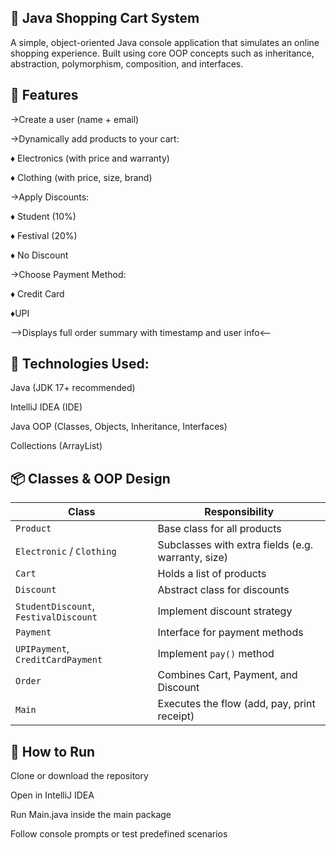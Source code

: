 🛒 Java Shopping Cart System
-------------------------------------------

A simple, object-oriented Java console application that simulates an online shopping experience.
Built using core OOP concepts such as inheritance, abstraction, polymorphism, composition, and interfaces.

📁 Features
-------------------------------------------

->Create a user (name + email)

->Dynamically add products to your cart:

♦ Electronics (with price and warranty)

♦ Clothing (with price, size, brand)

->Apply Discounts:

♦ Student (10%)

♦ Festival (20%)

♦ No Discount

->Choose Payment Method:

♦ Credit Card

♦UPI

-->Displays full order summary with timestamp and user info<--

🔧 Technologies Used:
-------------------------------------------

Java (JDK 17+ recommended)

IntelliJ IDEA (IDE)

Java OOP (Classes, Objects, Inheritance, Interfaces)

Collections (ArrayList)

📦 Classes & OOP Design
-------------------------------------------
| Class                                 | Responsibility                                     |
| ------------------------------------- | -------------------------------------------------- |
| `Product`                             | Base class for all products                        |
| `Electronic` / `Clothing`             | Subclasses with extra fields (e.g. warranty, size) |
| `Cart`                                | Holds a list of products                           |
| `Discount`                            | Abstract class for discounts                       |
| `StudentDiscount`, `FestivalDiscount` | Implement discount strategy                        |
| `Payment`                             | Interface for payment methods                      |
| `UPIPayment`, `CreditCardPayment`     | Implement `pay()` method                           |
| `Order`                               | Combines Cart, Payment, and Discount               |
| `Main`                                | Executes the flow (add, pay, print receipt)        |

🚀 How to Run
-------------------------------------------

Clone or download the repository

Open in IntelliJ IDEA

Run Main.java inside the main package

Follow console prompts or test predefined scenarios

